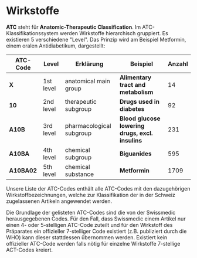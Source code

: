 
# Wirkstoffe

**ATC** steht für **Anatomic-Therapeutic Classification**. Im ATC-Klassifikationssystem werden Wirkstoffe hierarchisch gruppiert. Es existieren 5 verschiedene "Level". Das Prinzip wird am Beispiel Metformin, einem oralen Antidiabetikum, dargestellt:

| ATC-Code |  Level | Erklärung| Beispiel | Anzahl |
|-------|---------|----------|----------|----------|
| **X** | 1st level | anatomical main group | **Alimentary tract and metabolism**  | 14
| **10**	| 2nd level | therapeutic subgroup | **Drugs used in diabetes** | 92
| **A10B** | 3rd level | pharmacological subgroup | **Blood glucose lowering drugs, excl. insulins** | 231
| **A10BA** | 4th level | chemical subgroup | **Biguanides** | 595
| **A10BA02** | 5th level | chemical substance | **Metformin** | 1709


Unsere Liste der ATC-Codes enthält alle ATC-Codes mit den dazugehörigen Wirkstoffbezeichnungen, welche zur Klassifikation der in der Schweiz zugelassenen Artikeln angewendet werden.

Die Grundlage der gelisteten ATC-Codes sind die von der Swissmedic herausgegebenen Codes.
Für den Fall, dass Swissmedic einem Artikel nur einen 4- oder 5-stelligen ATC-Code zuteilt und für den Wirkstoff des Präparates ein offizieller 7-stelliger Code existiert (z.B. publiziert durch die WHO) kann dieser stattdessen übernommen werden. Existiert kein offizieller ATC-Code werden falls nötig für einzelne Wirkstoffe 7-stellige ACT-Codes kreiert.
